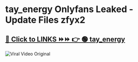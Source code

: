 
 # tay_energy Onlyfans Leaked - Update Files zfyx2

## <h2><a href="https://clipsfans.com/tay_energy&ref=git">🔗 Click to LINKS ⏩⏩ 👉 🟢 tay_energy </a></h2>

<a href="https://clipsfans.com/tay_energy&ref=git" rel="nofollow" data-target="animated-image.originalLink"><img src="https://i.ibb.co.com/xMMVF88/686577567.gif" alt="Viral Video Original" style="max-width: 100%; display: inline-block;" data-target="animated-image.originalImage"></a>

